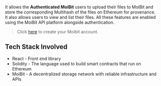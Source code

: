 It allows the **Authenticated MoiBit** users to upload their files to MoiBit and store the corresponding Multihash of the files on Ethereum for provenance.  
It also allows users to view and list their files. All these features are enabled using the MoiBit API platform alongside authentication.

> Click [here](https://account.moibit.io) to create your Moibit account.  

## Tech Stack Involved

- React    - Front end library
- Solidity - The language used to build smart contracts that run on Ethereum
- MoiBit  - A decentralized storage network with reliable infrastructure and APIs
